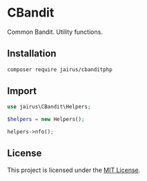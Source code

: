 # CBandit

Common Bandit. Utility functions.

## Installation

```bash
composer require jairus/cbanditphp
```

## Import

```php
use jairus\CBandit\Helpers;

$helpers = new Helpers();

helpers->nfo();
```

## License

This project is licensed under the [MIT License](LICENSE).

